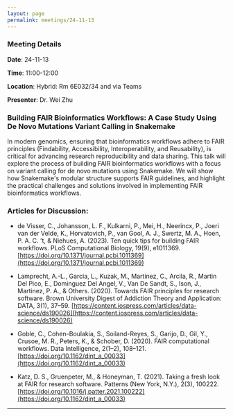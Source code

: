 ```yaml
---
layout: page
permalink: meetings/24-11-13
---
```


### Meeting Details

**Date**: 24-11-13

**Time**: 11:00-12:00 

**Location**: Hybrid: Rm 6E032/34 and via Teams 

**Presenter**: Dr. Wei Zhu

###  Building FAIR Bioinformatics Workflows: A Case Study Using De Novo Mutations Variant Calling in Snakemake

In modern genomics, ensuring that bioinformatics workflows adhere to FAIR principles (Findability, Accessibility, Interoperability, and Reusability), is critical for advancing research reproducibility and data sharing. This talk will explore the process of building FAIR bioinformatics workflows with a focus on variant calling for de novo mutations using Snakemake. We will show how Snakemake's modular structure supports FAIR guidelines, and highlight the practical challenges and solutions involved in implementing FAIR bioinformatics workflows. 

### Articles for Discussion:
- de Visser, C., Johansson, L. F., Kulkarni, P., Mei, H., Neerincx, P., Joeri van der Velde, K., Horvatovich, P., van Gool, A. J., Swertz, M. A., Hoen, P. A. C. ’t, & Niehues, A. (2023). Ten quick tips for building FAIR workflows. PLoS Computational Biology, 19(9), e1011369. [https://doi.org/10.1371/journal.pcbi.1011369](https://doi.org/10.1371/journal.pcbi.1011369)

- Lamprecht, A.-L., Garcia, L., Kuzak, M., Martinez, C., Arcila, R., Martin Del Pico, E., Dominguez Del Angel, V., Van De Sandt, S., Ison, J., Martinez, P. A., & Others. (2020). Towards FAIR principles for research software. Brown University Digest of Addiction Theory and Application: DATA, 3(1), 37–59. [https://content.iospress.com/articles/data-science/ds190026](https://content.iospress.com/articles/data-science/ds190026)

- Goble, C., Cohen-Boulakia, S., Soiland-Reyes, S., Garijo, D., Gil, Y., Crusoe, M. R., Peters, K., & Schober, D. (2020). FAIR computational workflows. Data Intelligence, 2(1–2), 108–121. [https://doi.org/10.1162/dint_a_00033](https://doi.org/10.1162/dint_a_00033)

- Katz, D. S., Gruenpeter, M., & Honeyman, T. (2021). Taking a fresh look at FAIR for research software. Patterns (New York, N.Y.), 2(3), 100222. [https://doi.org/10.1016/j.patter.2021.100222](https://doi.org/10.1162/dint_a_00033)


---

<br><br>

